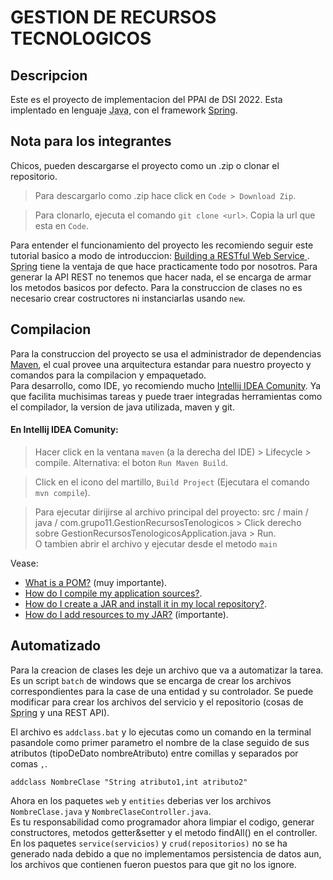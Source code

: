 # GESTION DE RECURSOS TECNOLOGICOS

## Descripcion
Este es el proyecto de implementacion del PPAI de DSI 2022. Esta implentado en lenguaje <abbr title="Supported languaje by the course">Java</abbr>, con el framework [Spring](https://spring.io/).

## Nota para los integrantes
Chicos, pueden descargarse el proyecto como un .zip o clonar el repositorio.

> Para descargarlo como .zip hace click en   `Code > Download Zip`.<br>

> Para clonarlo, ejecuta el comando `git clone <url>`. Copia la url que esta en `Code`.<br>

Para entender el funcionamiento del proyecto les recomiendo seguir este tutorial basico a modo de introduccion: [Building a RESTful Web Service
](https://spring.io/guides/gs/rest-service/).<br>
<abbr title="Java framework">Spring</abbr> tiene la ventaja de que hace practicamente todo por nosotros. Para generar la API REST no tenemos que hacer nada, el se encarga de armar los metodos basicos por defecto. Para la construccion de clases no es necesario crear costructores ni instanciarlas usando `new`.

## Compilacion
Para la construccion del proyecto se usa el administrador de dependencias [Maven](https://maven.apache.org/guides/getting-started/maven-in-five-minutes.html), el cual provee una arquitectura estandar para nuestro proyecto y comandos para la compilacion y empaquetado.<br>
Para desarrollo, como IDE, yo recomiendo mucho [Intellij IDEA Comunity](https://www.jetbrains.com/es-es/idea/download/#section=windows). Ya que facilita muchisimas tareas y puede traer integradas herramientas como el compilador, la version de java utilizada, maven y git.

#### En Intellij IDEA Comunity:
> Hacer click en la ventana `maven` (a la derecha del IDE) > Lifecycle > compile. Alternativa: el boton `Run Maven Build`.<br>

> Click en el icono del martillo, `Build Project` (Ejecutara el comando `mvn compile`).<br>

> Para ejecutar dirijirse al archivo principal del proyecto: src / main / java / com.grupo11.GestionRecursosTenologicos > Click derecho sobre GestionRecursosTenologicosApplication.java > Run.<br>
O tambien abrir el archivo y ejecutar desde el metodo `main`

Vease:
- [What is a POM?](https://maven.apache.org/guides/introduction/introduction-to-the-pom.html#what-is-a-pom) (muy importante).
- [How do I compile my application sources?](https://maven.apache.org/guides/getting-started/index.html#how-do-i-compile-my-application-sources).
- [How do I create a JAR and install it in my local repository?](https://maven.apache.org/guides/getting-started/index.html#how-do-i-create-a-jar-and-install-it-in-my-local-repository).
- [How do I add resources to my JAR?](https://maven.apache.org/guides/getting-started/index.html#how-do-i-add-resources-to-my-jar) (importante).

## Automatizado
Para la creacion de clases les deje un archivo que va a automatizar la tarea. Es un script `batch` de windows que se encarga de crear los archivos correspondientes para la case de una entidad y su controlador. Se puede modificar para crear los archivos del servicio y el repositorio (cosas de <abbr title="Java framework">Spring</abbr> y una REST API).

El archivo es `addclass.bat` y lo ejecutas como un comando en la terminal pasandole como primer parametro el nombre de la clase seguido de sus atributos (tipoDeDato nombreAtributo) entre comillas y separados por comas `,`.
``` Batch
addclass NombreClase "String atributo1,int atributo2"
```
Ahora en los paquetes `web` y `entities` deberias ver los archivos `NombreClase.java` y `NombreClaseController.java`.<br>
Es tu responsabilidad como programador ahora limpiar el codigo, generar constructores, metodos getter&setter y el metodo findAll() en el controller.<br>
En los paquetes `service(servicios)` y `crud(repositorios)` no se ha generado nada debido a que no implementamos persistencia de datos aun, los archivos que contienen fueron puestos para que git no los ignore.

